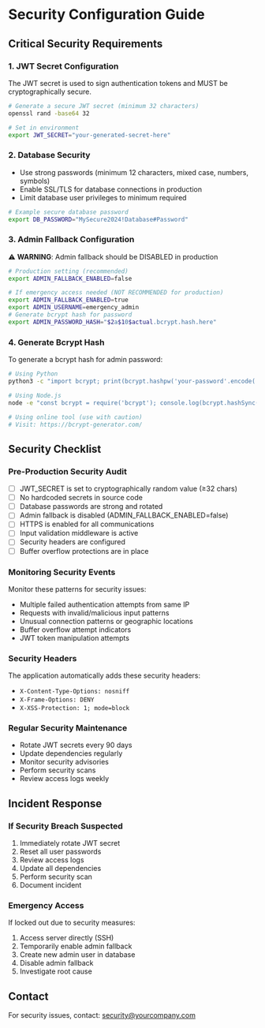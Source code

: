 # Security Configuration Guide

## Critical Security Requirements

### 1. JWT Secret Configuration
The JWT secret is used to sign authentication tokens and MUST be cryptographically secure.

```bash
# Generate a secure JWT secret (minimum 32 characters)
openssl rand -base64 32

# Set in environment
export JWT_SECRET="your-generated-secret-here"
```

### 2. Database Security
- Use strong passwords (minimum 12 characters, mixed case, numbers, symbols)
- Enable SSL/TLS for database connections in production
- Limit database user privileges to minimum required

```bash
# Example secure database password
export DB_PASSWORD="MySecure2024!Database#Password"
```

### 3. Admin Fallback Configuration
⚠️ **WARNING**: Admin fallback should be DISABLED in production

```bash
# Production setting (recommended)
export ADMIN_FALLBACK_ENABLED=false

# If emergency access needed (NOT RECOMMENDED for production)
export ADMIN_FALLBACK_ENABLED=true
export ADMIN_USERNAME=emergency_admin
# Generate bcrypt hash for password
export ADMIN_PASSWORD_HASH="$2a$10$actual.bcrypt.hash.here"
```

### 4. Generate Bcrypt Hash
To generate a bcrypt hash for admin password:

```bash
# Using Python
python3 -c "import bcrypt; print(bcrypt.hashpw('your-password'.encode('utf-8'), bcrypt.gensalt()).decode('utf-8'))"

# Using Node.js
node -e "const bcrypt = require('bcrypt'); console.log(bcrypt.hashSync('your-password', 10));"

# Using online tool (use with caution)
# Visit: https://bcrypt-generator.com/
```

## Security Checklist

### Pre-Production Security Audit
- [ ] JWT_SECRET is set to cryptographically random value (≥32 chars)
- [ ] No hardcoded secrets in source code
- [ ] Database passwords are strong and rotated
- [ ] Admin fallback is disabled (ADMIN_FALLBACK_ENABLED=false)
- [ ] HTTPS is enabled for all communications
- [ ] Input validation middleware is active
- [ ] Security headers are configured
- [ ] Buffer overflow protections are in place

### Monitoring Security Events
Monitor these patterns for security issues:
- Multiple failed authentication attempts from same IP
- Requests with invalid/malicious input patterns
- Unusual connection patterns or geographic locations
- Buffer overflow attempt indicators
- JWT token manipulation attempts

### Security Headers
The application automatically adds these security headers:
- `X-Content-Type-Options: nosniff`
- `X-Frame-Options: DENY` 
- `X-XSS-Protection: 1; mode=block`

### Regular Security Maintenance
- Rotate JWT secrets every 90 days
- Update dependencies regularly
- Monitor security advisories
- Perform security scans
- Review access logs weekly

## Incident Response

### If Security Breach Suspected
1. Immediately rotate JWT secret
2. Reset all user passwords
3. Review access logs
4. Update all dependencies
5. Perform security scan
6. Document incident

### Emergency Access
If locked out due to security measures:
1. Access server directly (SSH)
2. Temporarily enable admin fallback
3. Create new admin user in database
4. Disable admin fallback
5. Investigate root cause

## Contact
For security issues, contact: security@yourcompany.com
